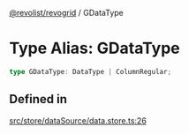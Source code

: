 [@revolist/revogrid](README.md) / GDataType

# Type Alias: GDataType

```ts
type GDataType: DataType | ColumnRegular;
```

## Defined in

[src/store/dataSource/data.store.ts:26](https://github.com/revolist/revogrid/blob/b237f8e2bf171382439be1d1cad91b20987b8302/src/store/dataSource/data.store.ts#L26)
